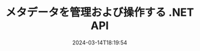 ---
############################# Static ############################
layout: "product"
date: 2024-03-14T18:19:54
draft: false

product: "Metadata"
product_tag: "metadata"
platform: ".NET"
platform_tag: "net"

############################# Head ############################
head_title: ".NET メタデータ リーダー、ビューアー、エクストラクター、リムーバー、エクスポーター API"
head_description: "PDF Word Excel PPTX Outlook オーディオ ビデオ & 画像のメタデータを読み取り、書き込み、編集、分析、検索、抽出、削除、比較、およびエクスポートするための C# .NET メタデータ API。"

############################# Header ############################
title: "メタデータを管理および操作する .NET API"
description: "すべての一般的なドキュメントと画像ファイル形式のメタデータ情報を読み取り、編集、削除、取得、検索、比較、置換、およびエクスポートする .NET アプリケーションを構築します。"
button:
    enable: true

############################# SubMenu ############################
submenu:
    enable: true
    
    left:
        img_alt: "GroupDocs.Metadata for .NET"
        image: "https://www.groupdocs.cloud/templates/groupdocs/images/product-logos/groupdocs-metadata-net.png"
        product: "GroupDocs.Metadata"
        platform: ".NET"
        
    middle:
        button:
            # button loop
            - link: "#overview"
              text: "概要"

            # button loop
            - link: "#features"
              text: "特徴"

            # button loop
            - link: "#support"
              text: "サポート"

            # button loop
            - link: "https://products.groupdocs.app/metadata"
              text: "ライブデモ"

            # button loop
            - link: "https://purchase.groupdocs.com/pricing/metadata/net"
              text: "価格"

    right:
        link_download: "https://downloads.groupdocs.com/metadata"
        link_learn: "https://docs.groupdocs.com/metadata/net/"
        link_buy: "https://purchase.groupdocs.com"

############################# Overview ############################
overview:
    enable: true
    content: |
      GroupDocs.Metadata for .NET API は、C#、ASP.NET、およびその他の .NET ベースのアプリケーションと簡単に統合できるため、エンドユーザーは、外部ソフトウェアをインストールすることなく、さまざまな画像、ドキュメント、およびその他のメディア ファイル形式からメタデータを操作できます。 .NET メタデータ ライブラリは、PDF、Microsoft Office Word、Excel スプレッドシート、PowerPoint プレゼンテーション、Outlook 電子メール、Project などの多くの業界標準ドキュメント形式内に、メタデータ ビューア、エディタ、リムーバ、エクストラクタ、比較、およびエクスポータ機能をすばやく追加する構築ツールをサポートしています。 、Visio ダイアグラム、OneNote、画像、AutoCAD、Photoshop、オーディオ、ビデオ、およびメタファイル。  

      メタデータ API は非常に柔軟で、操作が簡単です。ドキュメントファイルを入力として取得し、メタデータ情報を分析し、サポートされているメタデータ操作を実行し、変更されたファイルを保存して、将来の使用ですばやくアクセスできるようにします。ビルトイン、XMP、EXIF、IPTC、画像リソース ブロック、ID3、カスタム メタデータ プロパティなど、最も注目すべきメタデータ標準で動作します。 GroupDocs.Metadata for .NET API を使用すると、2 つのドキュメントを比較して、それらのメタデータ プロパティに存在する相違点と類似点を特定することもできます。必要なドキュメントのメタデータを Excel、CSV、または DataSet にエクスポートすることもできます。

      GroupDocs.Metadata for .NET を使用して、.NET プラットフォームを対象とする任意の開発環境でアプリケーションを開発できます。すべての .NET ベースの言語と互換性があり、Mono または .NET フレームワーク (.NET Core を含む) をインストールできる一般的なオペレーティング システム (Windows、Linux、MacOS) をサポートします。
    tabs:
      enable: true
      
      ## TAB ONE ##
      tab_one:
        description: |
          以下は、GroupDocs.Metadata for .NET の概要です。
      
        left:
          enable: true
          icon: "fas fa-file-image"
          title: "画像の操作"
          content: |
            * XMP メタデータ
            * EXIF メタデータ
            * IPTC-IIM メタデータ
            * PSD メタデータ
            * CAD メタデータ
            * 追加の IFD タグを解析する
        
        right:
          enable: true
          icon: "fab fa-html5"
          title: "オーディオとビデオの操作"
          content: |
            * ランタイム MP3 フォーマットの検出
            * 歌詞を読む3タグ
            * MPEG オーディオ情報の読み取り
            * AVI ヘッダー情報を読み取る
            * マトロスカの字幕を読む
            * データを Excel または CSV にエクスポート
      
      ## TAB TWO ##
      tab_two:
        description: |
          GroupDocs.Metadata for .NET は以下をサポートします [ドキュメント ファイル形式](https://docs.groupdocs.com/metadata/net/supported-document-formats/):

        left:
          enable: true
          table:
            # table loop
            - title: "マイクロソフトオフィス"
              content: |
                * **Word:** DOC, DOCX, DOCM, DOT, DOTX, DOTM, RTF, TXT
                * **Excel:** XLS, XLSX, XLSM, XLSB, XLTM, XLT, XLTM, XLTX, XLAM, SXC, SpreadsheetML
                * **PowerPoint:** PPT, PPTX, PPS, PPSX, PPSM, POT, POTM, POTX, PPTM
                * **Visio:** VSD, VDX, VSS, VSSX, VSX, VST, VSTX, VTX, VSDX, VDW, VSTM, VSSM, VSDM
                * **Project:** MPP
                * **Outlook:** MSG, EML, EMLX, PST, OST
                * **OneNote:** ONE

        right:
          enable: true
          table:
            # table loop
            - title: "その他のフォーマット"
              content: |
                * **OpenDocument**: ODT, ODS
                * **Portable**: PDF
                * **Photoshop**: PSD
                * **AutoCAD**: DWG, DXF
                * **オーディオ**:  MP3, WAV
                * **ビデオ**: AVI, MOV, QT, FLV
                * **Metafiles**: EMF, WMF
                * **vCard**: VCF, VCR
                * **画像**: JPG, JPEG, JPE, JP2, PNG, GIF, TIFF, WebP, BMP, DJVU, DJV, DICOM
                * **Matroska Media Container**: MKV, MKA, MK3D, WEBM
                * **OpenType フォント**: OTF, OTC, TTF, TTC
                * **その他**: EPUB, ZIP, TORRENT, ASF

      ## TAB THREE ##
      tab_three:
        description: |
          GroupDocs.Metadata for .NET は、次のオペレーティング システム、フレームワーク、パッケージ マネージャーをサポートしています。
        
        left:
          enable: true
          table:
            # table loop
            - icon: "fab fa-windows"
              title: "オペレーティングシステム"
              content: |
                * Windows デスクトップ
                * Windows サーバー
                * Windows Azure
                * Linux

            # table loop
            - icon: "fas fa-code"
              title: "サポートされているフレームワーク"
              content: |
                * .NET Framework 2.0 以降
                * Mono フレームワーク 1.2 以降
                * .NET 標準 2.0
                * .NET コア 2.0
                * .NET コア 2.1
        right:
          enable: true
          table:
            # table loop
            - icon: "fas fa-box"
              title: "パッケージマネージャー"
              content: |
                * NuGet

            # table loop
            - icon: "fas fa-tools"
              title: "開発環境"
              content: |
                *マイクロソフトビジュアルスタジオ
                * Xamarin.Android
                * Xamarin.IOS
                * Xamarin.Mac
                *モノデベロップ

############################# Features ############################
features:
    enable: true
    title: "GroupDocs.Metadata for .NET 機能"

    feature:
      # feature loop
      - icon: "fas fa-copy"
        content: "組み込みおよびカスタム メタデータの特定"
       
      # feature loop
      - icon: "fas fa-eye"
        content: "Microsoft Word、Excel、PowerPoint、PDF の隠しデータを取得して削除する"

      # feature loop
      - icon: "fas fa-bolt"
        content: "ドキュメント ファイル タイプの実行時認識"
      
      # feature loop
      - icon: "fas fa-file-powerpoint"
        content: "デジタル署名を検出/削除する機能"

      # feature loop
      - icon: "fas fa-code"
        content: "Matroska マルチメディア コンテナのパスワード保護とサポートを特定する"

      # feature loop
      - icon: "fas fa-cloud"
        content: "サポートされている形式のサムネイルの取得と画像プレビューのレンダリング"

      # feature loop
      - icon: "fas fa-remove-format"
        content: "特定のファイルまたはファイル ストリームの MIME タイプを検出する"

      # feature loop
      - icon: "fas fa-comment-slash"
        content: "EPUB、CAD、EML、MSG ファイルの画像プレビューを生成"

      # feature loop
      - icon: "fas fa-location-arrow"
        content: "定義されたキーを使用して、サポートされている形式のメタデータ プロパティを読み取る"

      # feature loop
      - icon: "fas fa-border-all"
        content: "メール メッセージのメタデータを読み取り、OpenType フォント ファイルを解析する"

      # feature loop
      - icon: "fas fa-wrench"
        content: "Matroska の字幕を読み取り、オーディオおよびビデオ ファイルのメタデータを取得する"

      # feature loop
      - icon: "fas fa-columns"
        content: "アーカイブ形式とトレントのメタデータを取得"

      # feature loop
      - icon: "fas fa-file-word"
        content: "サポートされている形式のメタデータ プロパティと ID の相違点または類似点を比較する"

      # feature loop
      - icon: "fas fa-envelope"
        content: "ファイルのメタデータ プロパティを検索し、任意のタイプのメタデータを列挙します"

      # feature loop
      - icon: "fas fa-print"
        content: "サポートされているファイル形式のメタデータ プロパティを置き換える"

      # feature loop
      - icon: "fas fa-file-archive"
        content: "Excel 95 以降の Microsoft Excel ファイルからメタデータを抽出する"

      # feature loop
      - icon: "fas fa-lock"
        content: "特定のカメラで作成された写真を探す"

      # feature loop
      - icon: "fas fa-file-code"
        content: "画像のメタデータ プロパティをインポート & 写真から位置情報を削除"

      # feature loop
      - icon: "fas fa-fill-drip"
        content: "レポートとドキュメントからメタデータとコメントを削除"
        
      # feature loop
      - icon: "fas fa-file-excel"
        content: "PNG 画像ファイルからテキスト メタデータを抽出する"

      # feature loop
      - icon: "fas fa-heading"
        content: "ドキュメントと画像のメモリ消費を削減する"

      # feature loop
      - icon: "fas fa-project-diagram"
        content: "WEBP、PNG、PSD ファイルの EXIF メタデータ プロパティを更新する"

      # feature loop
      - icon: "fas fa-cube"
        content: "MOV、MP3、WEBP ファイルの XMP メタデータ プロパティを抽出"

      # feature loop
      - icon: "fab fa-uncharted"
        content: "TIFF イメージの IPTC メタデータ パッケージの追加、更新、および削除"

        
    more_feature:
      # more_feature_loop
      - title: "メタデータ プロパティの迅速な取得"
        content: |
          GroupDocs.Metadata for .NET API を使用すると、サポートされているファイル形式のあらゆる種類のメタデータを操作するのは非常に簡単です。次のコードは、C# を使用して JPEG ファイルから Photoshop メタデータを簡単に削除できることを示しています。
          ```cs
          using (var metadata = new GroupDocs.Metadata.Metadata("sample.jpeg"))
          {
            var root = metadata.GetRootPackage();
            root.RemoveImageResourcePackage();
            metadata.Save("output.jpeg");
          }
          ```      
      # more_feature_loop
      - title: "隠しデータの検索と操作"
        content: "GroupDocs.Metadata for .NET は、Microsoft Word、Excel、および PowerPoint ドキュメントだけでなく、PDF の非表示データを取得して削除するための便利なメカニズムを提供します。コメント、マージ フィールド、隠しページ、フォーム フィールド、注釈などを操作できます。"

############################# Support ############################
support:
    enable: true

############################# Solutions ############################
solutions:
    enable: true
    title: "GroupDocs.Metadata は、他の一般的な開発環境向けのドキュメント表示 API を提供します"

    solution:
        # solution loop
        - img_alt: "GroupDocs.Metadata for Java"
          image: "/border/groupdocs-metadata-java.svg"
          product: "GroupDocs.Metadata"
          platform: "Java"
          link: "/metadata/java/"

        # solution loop
        - img_alt: "GroupDocs.Metadata for Node.js"
          image: "/border/groupdocs-metadata-nodejs-java.svg"
          product: "GroupDocs.Metadata"
          platform: "Node.js via Java"
          link: "/metadata/nodejs-java/"

############################# Back to top ###############################
back_to_top:
  enable: true
---